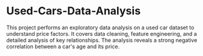 # Used-Cars-Data-Analysis
This project performs an exploratory data analysis on a used car dataset to understand price factors. It covers data cleaning, feature engineering, and a detailed analysis of key relationships. The analysis reveals a strong negative correlation between a car's age and its price.
